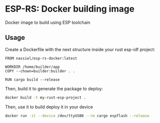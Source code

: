 # ESP-RS: Docker building image
Docker image to build using ESP toolchain

## Usage

Create a Dockerfile with the next structure inside your rust esp-idf project:

```docker
FROM nassiel/esp-rs-docker:latest

WORKDIR /home/builder/app
COPY --chown=builder:builder . .

RUN cargo build --release
```

Then, build it to generate the package to deploy:

```bash
docker build -t my-rust-esp-project .
```

Then, use it to build deploy it in your device

```bash
docker run -it --device /dev/ttyUSB0 --rm cargo espflash --release
```
